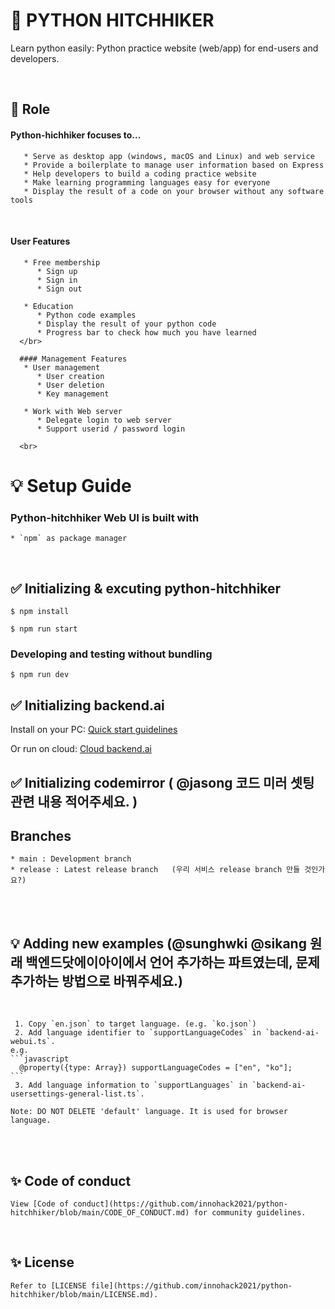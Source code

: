 # 🚀 PYTHON HITCHHIKER

Learn python easily: Python practice website (web/app) for end-users and developers.

</br>

## 📌 Role

   #### Python-hichhiker focuses to...

       * Serve as desktop app (windows, macOS and Linux) and web service
       * Provide a boilerplate to manage user information based on Express
       * Help developers to build a coding practice website
       * Make learning programming languages easy for everyone
       * Display the result of a code on your browser without any software tools

   </br>

   #### User Features
       * Free membership
          * Sign up
          * Sign in
          * Sign out

       * Education
          * Python code examples
          * Display the result of your python code
          * Progress bar to check how much you have learned
      </br>

      #### Management Features
       * User management
          * User creation
          * User deletion
          * Key management

       * Work with Web server
          * Delegate login to web server
          * Support userid / password login

      <br>


# 💡 Setup Guide

### Python-hitchhiker Web UI is built with
    * `npm` as package manager

</br>

## ✅ Initializing & excuting python-hitchhiker

   ```
   $ npm install
   ```

   ```
   $ npm run start
   ```

### Developing and testing without bundling

   ```
   $ npm run dev
   ```

## ✅ Initializing backend.ai 

   Install on your PC: [Quick start guidelines](https://docs.backend.ai/en/latest/install/guides.html)

   Or run on cloud: [Cloud backend.ai](https://cloud.backend.ai/)


## ✅ Initializing codemirror ( @jasong 코드 미러 셋팅관련 내용 적어주세요. )


## Branches

    * main : Development branch
    * release : Latest release branch   (우리 서비스 release branch 만들 것인가요?)


</br>
</br>


## 💡 Adding new examples (@sunghwki @sikang 원래 백엔드닷에이아이에서 언어 추가하는 파트였는데, 문제 추가하는 방법으로 바꿔주세요.)

</br>

     1. Copy `en.json` to target language. (e.g. `ko.json`)
     2. Add language identifier to `supportLanguageCodes` in `backend-ai-webui.ts`.
    e.g.
    ```javascript
      @property({type: Array}) supportLanguageCodes = ["en", "ko"];
    ```
     3. Add language information to `supportLanguages` in `backend-ai-usersettings-general-list.ts`.

    Note: DO NOT DELETE 'default' language. It is used for browser language.

</br>
</br>



##  ✨ Code of conduct

    View [Code of conduct](https://github.com/innohack2021/python-hitchhiker/blob/main/CODE_OF_CONDUCT.md) for community guidelines.

</br>


## ✨ License

    Refer to [LICENSE file](https://github.com/innohack2021/python-hitchhiker/blob/main/LICENSE.md).
